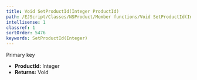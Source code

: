 ```yaml
---
title: Void SetProductId(Integer ProductId)
path: /EJScript/Classes/NSProduct/Member functions/Void SetProductId(Integer p_0)
intellisense: 1
classref: 1
sortOrder: 5476
keywords: SetProductId(Integer)
---
```



Primary key



* **ProductId:** Integer
* **Returns:** Void


